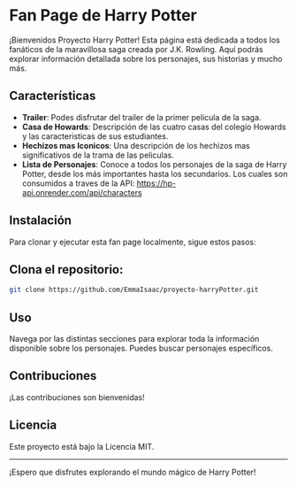 # Fan Page de Harry Potter

¡Bienvenidos Proyecto Harry Potter! Esta página está dedicada a todos los fanáticos de la maravillosa saga creada por J.K. Rowling. Aquí podrás explorar información detallada sobre los personajes, sus historias y mucho más.

## Características

- **Trailer**: Podes disfrutar del trailer de la primer pelicula de la saga.
- **Casa de Howards**: Descripción de las cuatro casas del colegio Howards y las caracteristicas de sus estudiantes.
- **Hechizos mas Iconicos**: Una descripción de los hechizos mas significativos de la trama de las peliculas.
- **Lista de Personajes**: Conoce a todos los personajes de la saga de Harry Potter, desde los más importantes hasta los secundarios. Los cuales son consumidos a traves de la API: https://hp-api.onrender.com/api/characters

## Instalación

Para clonar y ejecutar esta fan page localmente, sigue estos pasos:

## Clona el repositorio:

```bash
git clone https://github.com/EmmaIsaac/proyecto-harryPotter.git
```

## Uso

Navega por las distintas secciones para explorar toda la información disponible sobre los personajes. Puedes buscar personajes específicos.

## Contribuciones

¡Las contribuciones son bienvenidas!

## Licencia

Este proyecto está bajo la Licencia MIT.

---

¡Espero que disfrutes explorando el mundo mágico de Harry Potter!
